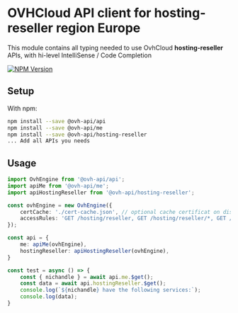 # OVHCloud API client for **hosting-reseller** region Europe

This module contains all typing needed to use OvhCloud **hosting-reseller** APIs, with hi-level IntelliSense / Code Completion

[![NPM Version](https://img.shields.io/npm/v/@ovh-api/hosting-reseller.svg?style=flat)](https://www.npmjs.org/package/@ovh-api/hosting-reseller)

## Setup

With npm:

```bash
npm install --save @ovh-api/api
npm install --save @ovh-api/me
npm install --save @ovh-api/hosting-reseller
... Add all APIs you needs
```

## Usage

```typescript
import OvhEngine from '@ovh-api/api';
import apiMe from '@ovh-api/me';
import apiHostingReseller from '@ovh-api/hosting-reseller';

const ovhEngine = new OvhEngine({ 
    certCache: './cert-cache.json', // optional cache certificat on disk.
    accessRules: 'GET /hosting/reseller, GET /hosting/reseller/*, GET /me', // optional limit the requested privileges.
});

const api = {
    me: apiMe(ovhEngine),
    hostingReseller: apiHostingReseller(ovhEngine),
}

const test = async () => {
    const { nichandle } = await api.me.$get();
    const data = await api.hostingReseller.$get();
    console.log(`${nichandle} have the following services:`);
    console.log(data);
}
```
